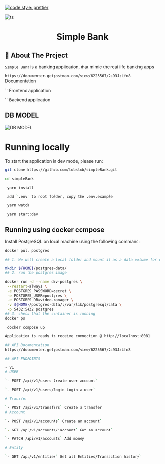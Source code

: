 [![code style: prettier](https://img.shields.io/badge/code_style-prettier-ff69b4.svg?style=flat-square)](https://github.com/prettier/prettier)

![ts](https://flat.badgen.net/badge/-/TypeScript?icon=typescript&label&labelColor=blue&color=555555)

<div id="top"></div>

<!--
*** Inspired by the Best-README-Template.
*** Let's create something AMAZING! :D

*** GitLab Flavored Markdown - https://gitlab.com/gitlab-org/gitlab/-/blob/master/doc/user/markdown.md
-->

<div align="center">
  <h1>Simple Bank</h1>
</div>

## 📍 About The Project

`Simple Bank` is a banking application, that mimic the real life banking apps

`https://documenter.getpostman.com/view/6225567/2s93JzLfn8` Documentation

`` Frontend application

`` Backend application

## DB MODEL

![DB MODEL](https://github.com/tobslob/simpleBank/blob/staging/database-model.png?raw=true)

# Running locally

To start the application in dev mode, please run:

```sh
git clone https://github.com/tobslob/simpleBank.git
```

```sh
cd simpleBank
```

```sh
 yarn install
```

```sh
 add `.env` to root folder, copy the .env.example
```

```sh
 yarn watch
```

```sh
 yarn start:dev
```

## Running using docker compose

Install PostgreSQL on local machine using the following command:

```sh
docker pull postgres

## 1. We will create a local folder and mount it as a data volume for our running container to store all the database files in a known location.

mkdir ${HOME}/postgres-data/
## 2. run the postgres image

docker run -d --name dev-postgres \
 --restart=always \
 -e POSTGRES_PASSWORD=secret \
 -e POSTGRES_USER=postgres \
 -e POSTGRES_DB=video-manager \
 -v ${HOME}/postgres-data/:/var/lib/postgresql/data \
 -p 5432:5432 postgres
## 3. check that the container is running
docker ps

```

```sh
 docker compose up
```

```sh
Application is ready to receive connection @ http://localhost:8081
```

```sh
## API Documentation
https://documenter.getpostman.com/view/6225567/2s93JzLfn8
```

```sh
## API-ENDPOINTS

- V1
# USER

`- POST /api/v1/users Create user account`

`- POST /api/v1/users/login Login a user`

# Transfer

`- POST /api/v1/transfers` Create a transfer
# Account

`- POST /api/v1/accounts` Create an account`

`- GET /api/v1/accounts/:account` Get an account`

`- PATCH /api/v1/accounts` Add money

# Entity

`- GET /api/v1/entities` Get all Entities/Transaction history`
```
